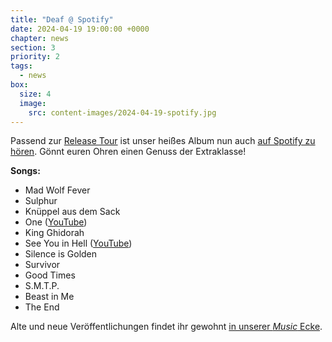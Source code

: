 ```yaml
---
title: "Deaf @ Spotify"
date: 2024-04-19 19:00:00 +0000
chapter: news
section: 3
priority: 2
tags:
  - news
box:
  size: 4
  image:
    src: content-images/2024-04-19-spotify.jpg
---
```


Passend zur [Release Tour](#show) ist unser heißes Album nun auch [auf Spotify zu hören](https://open.spotify.com/album/4FLiCzbhfAgreJGODmn8rW).
Gönnt euren Ohren einen Genuss der Extraklasse!

**Songs:**
* Mad Wolf Fever
* Sulphur
* Knüppel aus dem Sack
* One ([YouTube](https://www.youtube.com/watch?v=Cqh06XmHz1Q))
* King Ghidorah
* See You in Hell ([YouTube](https://www.youtube.com/watch?v=b1qdCFm_G5A))
* Silence is Golden
* Survivor
* Good Times
* S.M.T.P.
* Beast in Me
* The End

Alte und neue Veröffentlichungen findet ihr gewohnt [in unserer _Music_ Ecke](#release).